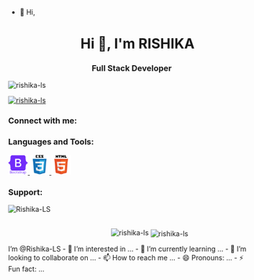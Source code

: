 - 👋 Hi, <h1 align="center">Hi 👋, I'm RISHIKA</h1>
<h3 align="center">Full Stack Developer</h3>

<p align="left"> <img src="https://komarev.com/ghpvc/?username=rishika-ls&label=Profile%20views&color=0e75b6&style=flat" alt="rishika-ls" /> </p>

<p align="left"> <a href="https://github.com/ryo-ma/github-profile-trophy"><img src="https://github-profile-trophy.vercel.app/?username=rishika-ls" alt="rishika-ls" /></a> </p>

<h3 align="left">Connect with me:</h3>
<p align="left">
</p>

<h3 align="left">Languages and Tools:</h3>
<p align="left"> <a href="https://getbootstrap.com" target="_blank" rel="noreferrer"> <img src="https://raw.githubusercontent.com/devicons/devicon/master/icons/bootstrap/bootstrap-plain-wordmark.svg" alt="bootstrap" width="40" height="40"/> </a> <a href="https://www.w3schools.com/css/" target="_blank" rel="noreferrer"> <img src="https://raw.githubusercontent.com/devicons/devicon/master/icons/css3/css3-original-wordmark.svg" alt="css3" width="40" height="40"/> </a> <a href="https://www.w3.org/html/" target="_blank" rel="noreferrer"> <img src="https://raw.githubusercontent.com/devicons/devicon/master/icons/html5/html5-original-wordmark.svg" alt="html5" width="40" height="40"/> </a> </p>

<h3 align="left">Support:</h3>
<p><a href="https://www.buymeacoffee.com/Rishika-LS"> <img align="left" src="https://cdn.buymeacoffee.com/buttons/v2/default-yellow.png" height="50" width="210" alt="Rishika-LS" /></a></p><br><br>

<p><img align="left" src="https://github-readme-stats.vercel.app/api/top-langs?username=rishika-ls&show_icons=true&locale=en&layout=compact" alt="rishika-ls" /></p>

<p>&nbsp;<img align="center" src="https://github-readme-stats.vercel.app/api?username=rishika-ls&show_icons=true&locale=en" alt="rishika-ls" /></p>
I’m @Rishika-LS
- 👀 I’m interested in ...
- 🌱 I’m currently learning ...
- 💞️ I’m looking to collaborate on ...
- 📫 How to reach me ...
- 😄 Pronouns: ...
- ⚡ Fun fact: ...

<!---
Rishika-LS/Rishika-LS is a ✨ special ✨ repository because its `README.md` (this file) appears on your GitHub profile.
You can click the Preview link to take a look at your changes.
--->
